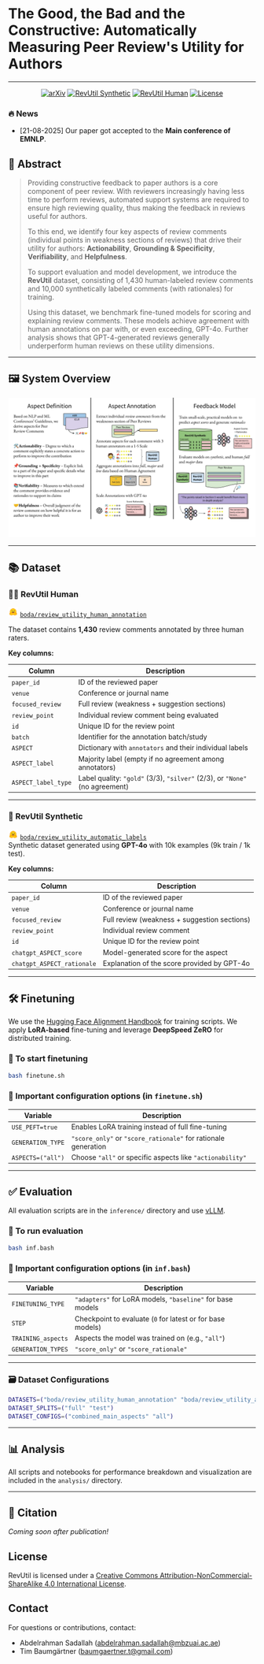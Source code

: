 # The Good, the Bad and the Constructive: Automatically Measuring Peer Review's Utility for Authors

---

<p align="center">
  <a href=""><img src="https://img.shields.io/badge/arXiv-2405.01535-b31b1b.svg" alt="arXiv"></a>
  <a href="https://huggingface.co/datasets/boda/review_utility_human_annotation"><img src="https://img.shields.io/badge/Dataset-HuggingFace-yellow" alt="RevUtil Synthetic"></a>
  <a href="https://huggingface.co/datasets/boda/review_utility_automatic_labels"><img src="https://img.shields.io/badge/Dataset-HuggingFace-yellow" alt="RevUtil Human"></a>
  <a href="https://github.com/bodasadallah/review_rewrite/blob/main/LICENSE"><img src="https://img.shields.io/badge/License-CC--BY--NC--SA%204.0-lightgrey.svg" alt="License"></a>

</p>

### :fire: News
* [21-08-2025] Our paper got accepted to the **Main conference of EMNLP**. 
<!---
-->


## 📝 Abstract

> Providing constructive feedback to paper authors is a core component of peer review. With reviewers increasingly having less time to perform reviews, automated support systems are required to ensure high reviewing quality, thus making the feedback in reviews useful for authors.  
>  
> To this end, we identify four key aspects of review comments (individual points in weakness sections of reviews) that drive their utility for authors: **Actionability**, **Grounding & Specificity**, **Verifiability**, and **Helpfulness**.  
>  
> To support evaluation and model development, we introduce the **RevUtil** dataset, consisting of 1,430 human-labeled review comments and 10,000 synthetically labeled comments (with rationales) for training.  
>  
> Using this dataset, we benchmark fine-tuned models for scoring and explaining review comments. These models achieve agreement with human annotations on par with, or even exceeding, GPT-4o. Further analysis shows that GPT-4-generated reviews generally underperform human reviews on these utility dimensions.

---

## 🖼️ System Overview

![System Overview](assets/full_system_page-0001.jpg)

---

## 📚 Dataset

### 🧑‍🔬 RevUtil Human
<img src="assets/hf_logo.png" alt="HF Logo" width="20"/> [`boda/review_utility_human_annotation`](https://huggingface.co/datasets/boda/review_utility_human_annotation)  
 
The dataset contains **1,430** review comments annotated by three human raters.

**Key columns:**

| Column              | Description                                                                 |
|---------------------|-----------------------------------------------------------------------------|
| `paper_id`          | ID of the reviewed paper                                                    |
| `venue`             | Conference or journal name                                                  |
| `focused_review`    | Full review (weakness + suggestion sections)                                |
| `review_point`      | Individual review comment being evaluated                                   |
| `id`                | Unique ID for the review point                                              |
| `batch`             | Identifier for the annotation batch/study                                   |
| `ASPECT`            | Dictionary with `annotators` and their individual labels                    |
| `ASPECT_label`      | Majority label (empty if no agreement among annotators)                     |
| `ASPECT_label_type` | Label quality: `"gold"` (3/3), `"silver"` (2/3), or `"None"` (no agreement) |

---

### 🤖 RevUtil Synthetic  
<img src="assets/hf_logo.png" alt="HF Logo" width="20"/> [`boda/review_utility_automatic_labels`](https://huggingface.co/datasets/boda/review_utility_automatic_labels)  
Synthetic dataset generated using **GPT-4o** with 10k examples (9k train / 1k test).

**Key columns:**

| Column                    | Description                                                    |
|---------------------------|----------------------------------------------------------------|
| `paper_id`                | ID of the reviewed paper                                       |
| `venue`                   | Conference or journal name                                     |
| `focused_review`          | Full review (weakness + suggestion sections)                   |
| `review_point`            | Individual review comment                                      |
| `id`                      | Unique ID for the review point                                 |
| `chatgpt_ASPECT_score`    | Model-generated score for the aspect                           |
| `chatgpt_ASPECT_rationale`| Explanation of the score provided by GPT-4o                    |

---

## 🛠️ Finetuning

We use the [Hugging Face Alignment Handbook](https://github.com/huggingface/alignment-handbook) for training scripts. We apply **LoRA-based** fine-tuning and leverage **DeepSpeed ZeRO** for distributed training.

### 🏃 To start finetuning

```bash
bash finetune.sh
```

### 🔧 Important configuration options (in `finetune.sh`)

| Variable            | Description                                                    |
|---------------------|----------------------------------------------------------------|
| `USE_PEFT=true`     | Enables LoRA training instead of full fine-tuning              |
| `GENERATION_TYPE`   | `"score_only"` or `"score_rationale"` for rationale generation |
| `ASPECTS=("all")`   | Choose `"all"` or specific aspects like `"actionability"`      |

---

## ✅ Evaluation

All evaluation scripts are in the `inference/` directory and use [vLLM](https://github.com/vllm-project/vllm).

### 🏃 To run evaluation

```bash
bash inf.bash
```

### 🔧 Important configuration options (in `inf.bash`)

| Variable             | Description                                                |
|----------------------|------------------------------------------------------------|
| `FINETUNING_TYPE`    | `"adapters"` for LoRA models, `"baseline"` for base models |
| `STEP`               | Checkpoint to evaluate (`0` for latest or for base models) |
| `TRAINING_aspects`   | Aspects the model was trained on (e.g., `"all"`)           |
| `GENERATION_TYPES`   | `"score_only"` or `"score_rationale"`                      |

---

### 🗃 Dataset Configurations

```bash
DATASETS=("boda/review_utility_human_annotation" "boda/review_utility_automatic_labels")
DATASET_SPLITS=("full" "test")
DATASET_CONFIGS=("combined_main_aspects" "all")
```

---

## 📊 Analysis

All scripts and notebooks for performance breakdown and visualization are included in the `analysis/` directory.

---

## 📎 Citation

*Coming soon after publication!*

## License

RevUtil is licensed under a
[Creative Commons Attribution-NonCommercial-ShareAlike 4.0 International License](http://creativecommons.org/licenses/by-nc-sa/4.0/).

##  Contact
For questions or contributions, contact:
* Abdelrahman Sadallah (abdelrahman.sadallah@mbzuai.ac.ae)
* Tim Baumgärtner (baumgaertner.t@gmail.com)
